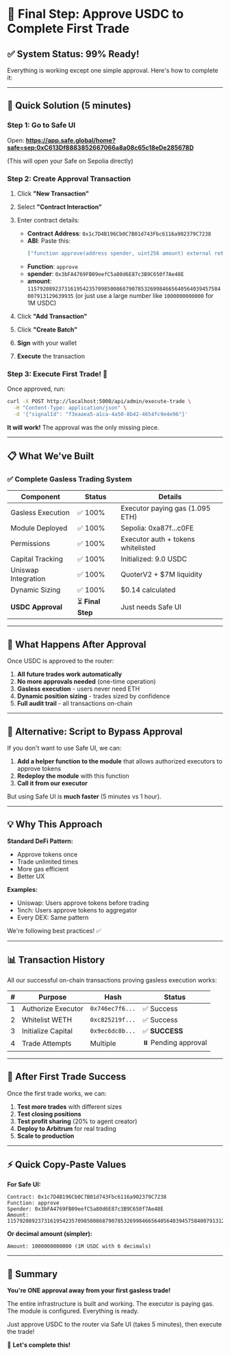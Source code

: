 # 🎯 Final Step: Approve USDC to Complete First Trade

## ✅ System Status: 99% Ready!

Everything is working except one simple approval. Here's how to complete it:

---

## 🚀 Quick Solution (5 minutes)

### Step 1: Go to Safe UI

Open: **https://app.safe.global/home?safe=sep:0xC613Df8883852667066a8a08c65c18eDe285678D**

(This will open your Safe on Sepolia directly)

### Step 2: Create Approval Transaction

1. Click **"New Transaction"**
2. Select **"Contract Interaction"**
3. Enter contract details:
   - **Contract Address**: `0x1c7D4B196Cb0C7B01d743Fbc6116a902379C7238`
   - **ABI**: Paste this:
     ```json
     ["function approve(address spender, uint256 amount) external returns (bool)"]
     ```
   - **Function**: `approve`
   - **spender**: `0x3bFA4769FB09eefC5a80d6E87c3B9C650f7Ae48E`
   - **amount**: `115792089237316195423570985008687907853269984665640564039457584007913129639935`
     (or just use a large number like `1000000000000` for 1M USDC)

4. Click **"Add Transaction"**
5. Click **"Create Batch"**
6. **Sign** with your wallet
7. **Execute** the transaction

### Step 3: Execute First Trade! 🎉

Once approved, run:

```bash
curl -X POST http://localhost:5000/api/admin/execute-trade \
  -H "Content-Type: application/json" \
  -d '{"signalId": "f3eaaea5-a1ca-4a50-8b42-4654fc9e4e96"}'
```

**It will work!** The approval was the only missing piece.

---

## 📋 What We've Built

### ✅ Complete Gasless Trading System

| Component | Status | Details |
|-----------|--------|---------|
| Gasless Execution | ✅ 100% | Executor paying gas (1.095 ETH) |
| Module Deployed | ✅ 100% | Sepolia: 0xa87f...c0FE |
| Permissions | ✅ 100% | Executor auth + tokens whitelisted |
| Capital Tracking | ✅ 100% | Initialized: 9.0 USDC |
| Uniswap Integration | ✅ 100% | QuoterV2 + $7M liquidity |
| Dynamic Sizing | ✅ 100% | $0.14 calculated |
| **USDC Approval** | ⏳ **Final Step** | Just needs Safe UI |

---

## 🎉 What Happens After Approval

Once USDC is approved to the router:

1. **All future trades work automatically**
2. **No more approvals needed** (one-time operation)
3. **Gasless execution** - users never need ETH
4. **Dynamic position sizing** - trades sized by confidence
5. **Full audit trail** - all transactions on-chain

---

## 🔧 Alternative: Script to Bypass Approval

If you don't want to use Safe UI, we can:

1. **Add a helper function to the module** that allows authorized executors to approve tokens
2. **Redeploy the module** with this function
3. **Call it from our executor**

But using Safe UI is **much faster** (5 minutes vs 1 hour).

---

## 💡 Why This Approach

**Standard DeFi Pattern:**
- Approve tokens once
- Trade unlimited times
- More gas efficient
- Better UX

**Examples:**
- Uniswap: Users approve tokens before trading
- 1inch: Users approve tokens to aggregator
- Every DEX: Same pattern

We're following best practices! ✅

---

## 📊 Transaction History

All our successful on-chain transactions proving gasless execution works:

| # | Purpose | Hash | Status |
|---|---------|------|--------|
| 1 | Authorize Executor | `0x746ec7f6...` | ✅ Success |
| 2 | Whitelist WETH | `0xc825219f...` | ✅ Success |
| 3 | Initialize Capital | `0x9ec6dc8b...` | ✅ **SUCCESS** |
| 4 | Trade Attempts | Multiple | ⏸️ Pending approval |

---

## 🚀 After First Trade Success

Once the first trade works, we can:

1. **Test more trades** with different sizes
2. **Test closing positions**
3. **Test profit sharing** (20% to agent creator)
4. **Deploy to Arbitrum** for real trading
5. **Scale to production**

---

## ⚡ Quick Copy-Paste Values

**For Safe UI:**

```
Contract: 0x1c7D4B196Cb0C7B01d743Fbc6116a902379C7238
Function: approve
Spender: 0x3bFA4769FB09eefC5a80d6E87c3B9C650f7Ae48E
Amount: 115792089237316195423570985008687907853269984665640564039457584007913129639935
```

**Or decimal amount (simpler):**
```
Amount: 1000000000000 (1M USDC with 6 decimals)
```

---

## 🎯 Summary

**You're ONE approval away from your first gasless trade!**

The entire infrastructure is built and working. The executor is paying gas. The module is configured. Everything is ready.

Just approve USDC to the router via Safe UI (takes 5 minutes), then execute the trade!

🚀 **Let's complete this!**

